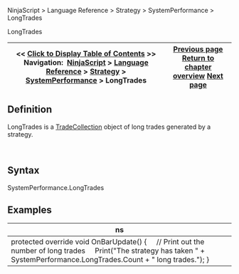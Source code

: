 ﻿


NinjaScript \> Language Reference \> Strategy \> SystemPerformance \> LongTrades






















LongTrades







| \<\< [Click to Display Table of Contents](longtrades.md) \>\> **Navigation:**     [NinjaScript](ninjascript-1.md) \> [Language Reference](language_reference_wip-1.md) \> [Strategy](strategy-1.md) \> [SystemPerformance](systemperformance-1.md) \> LongTrades | [Previous page](alltrades-1.md) [Return to chapter overview](systemperformance-1.md) [Next page](realtimetrades-1.md) |
| --- | --- |











## Definition


LongTrades is a [TradeCollection](tradecollection-1.md) object of long trades generated by a strategy.


 


## Syntax


SystemPerformance.LongTrades


## 


## Examples




| ns |
| --- |
| protected override void OnBarUpdate() {      // Print out the number of long trades      Print("The strategy has taken " \+ SystemPerformance.LongTrades.Count \+ " long trades."); } |









